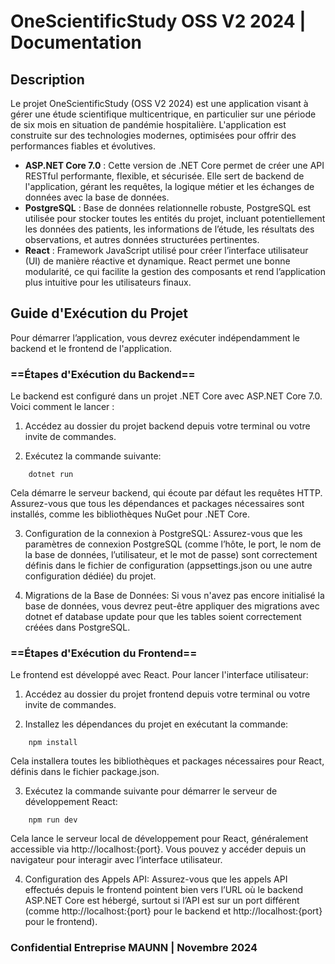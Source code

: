 # OneScientificStudy OSS V2 2024 | Documentation
## Description

Le projet OneScientificStudy (OSS V2 2024) est une application visant à gérer une étude scientifique multicentrique, en particulier sur une période de six mois en situation de pandémie hospitalière. L'application est construite sur des technologies modernes, optimisées pour offrir des performances fiables et évolutives.

- **ASP.NET Core 7.0** : Cette version de .NET Core permet de créer une API RESTful performante, flexible, et sécurisée. Elle sert de backend de l'application, gérant les requêtes, la logique métier et les échanges de données avec la base de données.
- **PostgreSQL** : Base de données relationnelle robuste, PostgreSQL est utilisée pour stocker toutes les entités du projet, incluant potentiellement les données des patients, les informations de l’étude, les résultats des observations, et autres données structurées pertinentes.
- **React** : Framework JavaScript utilisé pour créer l’interface utilisateur (UI) de manière réactive et dynamique. React permet une bonne modularité, ce qui facilite la gestion des composants et rend l’application plus intuitive pour les utilisateurs finaux.

##  Guide d'Exécution du Projet
Pour démarrer l’application, vous devrez exécuter indépendamment le backend et le frontend de l'application.

### ==Étapes d'Exécution du Backend==
Le backend est configuré dans un projet .NET Core avec ASP.NET Core 7.0. Voici comment le lancer :

1. Accédez au dossier du projet backend depuis votre terminal ou votre invite de commandes.

2. Exécutez la commande suivante:
``` shell
    dotnet run
```
Cela démarre le serveur backend, qui écoute par défaut les requêtes HTTP. Assurez-vous que tous les dépendances et packages nécessaires sont installés, comme les bibliothèques NuGet pour .NET Core.

3. Configuration de la connexion à PostgreSQL:
Assurez-vous que les paramètres de connexion PostgreSQL (comme l’hôte, le port, le nom de la base de données, l’utilisateur, et le mot de passe) sont correctement
définis dans le fichier de configuration (appsettings.json ou une autre configuration dédiée) du projet.

4. Migrations de la Base de Données:
Si vous n'avez pas encore initialisé la base de données, vous devrez peut-être appliquer des migrations avec dotnet ef database update pour que les tables soient correctement créées dans PostgreSQL.


### ==Étapes d'Exécution du Frontend==
Le frontend est développé avec React. Pour lancer l'interface utilisateur:

1. Accédez au dossier du projet frontend depuis votre terminal ou votre invite de commandes.

2. Installez les dépendances du projet en exécutant la commande:
``` shell
    npm install
```
Cela installera toutes les bibliothèques et packages nécessaires pour React, définis dans le fichier package.json.

3. Exécutez la commande suivante pour démarrer le serveur de développement React:
``` shell
    npm run dev
```
Cela lance le serveur local de développement pour React, généralement accessible via http://localhost:{port}. Vous pouvez y accéder depuis un navigateur pour interagir avec l’interface utilisateur.

4. Configuration des Appels API:
Assurez-vous que les appels API effectués depuis le frontend pointent bien vers l’URL où le backend ASP.NET Core est hébergé, surtout si l’API est sur un port différent (comme http://localhost:{port} pour le backend et http://localhost:{port} pour le frontend).

### Confidential Entreprise MAUNN | Novembre 2024
